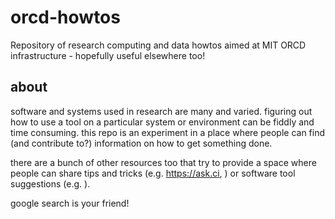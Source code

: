 # orcd-howtos
Repository of research computing and data howtos aimed at MIT ORCD infrastructure - hopefully useful elsewhere too! 

## about
software and systems used in research are many and varied. figuring out how to use a tool on a particular system or environment can be fiddly and time consuming. this repo is an experiment in a place where people can find (and contribute to?) information on how to get something done.

there are a bunch of other resources too that try to provide a space where people can share tips and tricks (e.g. https://ask.ci, ) or software tool suggestions (e.g. ). 

google search is your friend! 
